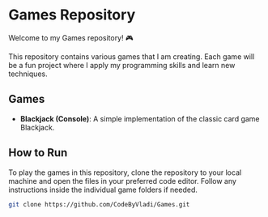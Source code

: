# Games Repository

Welcome to my Games repository! 🎮

This repository contains various games that I am creating. Each game will be a fun project where I apply my programming skills and learn new techniques.

## Games

- **Blackjack (Console)**: A simple implementation of the classic card game Blackjack.

## How to Run

To play the games in this repository, clone the repository to your local machine and open the files in your preferred code editor. Follow any instructions inside the individual game folders if needed.

```bash
git clone https://github.com/CodeByVladi/Games.git
